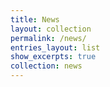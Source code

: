 ```yaml
---
title: News
layout: collection
permalink: /news/
entries_layout: list
show_excerpts: true
collection: news
---
```


